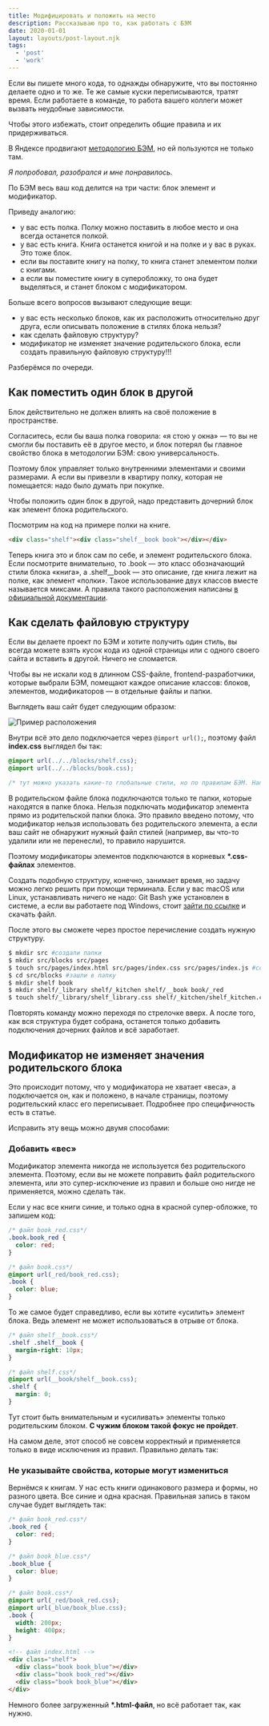 ```yaml
---
title: Модифицировать и положить на место
description: Рассказываю про то, как работать с БЭМ
date: 2020-01-01
layout: layouts/post-layout.njk
tags: 
  - 'post'
  - 'work'
---
```

<!-- Excerpt Start -->
Если вы пишете много кода, то однажды обнаружите, что вы постоянно делаете одно и то же. Те же самые куски переписываются, тратят время. Если работаете в команде, то работа вашего коллеги может вызвать неудобные зависимости.
<!-- Excerpt End -->

Чтобы этого избежать, стоит определить общие правила и их придерживаться.

В Яндексе продвигают [методологию БЭМ](https://ru.bem.info/methodology/quick-start/), но ей пользуются не только там.

_Я попробовал, разобрался и мне понравилось._

По БЭМ весь ваш код делится на три части: блок элемент и модификатор.

Приведу аналогию:

- у вас есть полка. Полку можно поставить в любое место и она всегда останется полкой.
- у вас есть книга. Книга останется книгой и на полке и у вас в руках. Это тоже блок.
- если вы поставите книгу на полку, то книга станет элементом полки с книгами.
- а если вы поместите книгу в суперобложку, то она будет выделяться, и станет блоком с модификатором.

Больше всего вопросов вызывают следующие вещи:

- у вас есть несколько блоков, как их расположить относительно друг друга, если описывать положение в стилях блока нельзя?
- как сделать файловую структуру?
- модификатор не изменяет значение родительского блока, если создать правильную файловую структуру!!!

Разберёмся по очереди.

## Как поместить один блок в другой

Блок действительно не должен влиять на своё положение в пространстве.

Согласитесь, если бы ваша полка говорила: «я стою у окна» — то вы не смогли бы поставить её в другое место, и блок потерял бы главное свойство блока в методологии БЭМ: свою универсальность.

Поэтому блок управляет только внутренними элементами и своими размерами. А если вы привезли в квартиру полку, которая не помещается: надо было думать при покупке.

Чтобы положить один блок в другой, надо представить дочерний блок как элемент блока родительского.

Посмотрим на код на примере полки на книге.

```html
<div class="shelf"><div class="shelf__book book"></div></div>
```

Теперь книга это и блок сам по себе, и элемент родительского блока. Если посмотрите внимательно, то .book — это класс обозначающий стили блока «книга», а .shelf\_\_book — это описание, где книга лежит на полке, как элемент «полки». Такое использование двух классов вместе называется миксами. А правила такого расположения написаны [в официальной документации](https://ru.bem.info/methodology/html/#%D0%B2%D0%BB%D0%BE%D0%B6%D0%B5%D0%BD%D0%BD%D0%BE%D1%81%D1%82%D1%8C-%D1%8D%D0%BB%D0%B5%D0%BC%D0%B5%D0%BD%D1%82%D0%BE%D0%B2).

## Как сделать файловую структуру

Если вы делаете проект по БЭМ и хотите получить один стиль, вы всегда можете взять кусок кода из одной страницы или с одного своего сайта и вставить в другой. Ничего не сломается.

Чтобы вы не искали код в длинном CSS-файле, frontend-разработчики, которые выбрали БЭМ, помещают каждое описание классов: блоков, элементов, модификаторов — в отдельные файлы и папки.

Выглядеть ваш сайт будет следующим образом:

![Пример расположения](/imgs/posts/2020-08-28_11-32-53.png)

Внутри всё это дело подключается через `@import url();`, поэтому файл **index.css** выглядел бы так:

```css
@import url(../../blocks/shelf.css);
@import url(../../blocks/book.css);

/* тут можно указать какие-то глобальные стили, но по правилам БЭМ. Например, задать шрифт странице */
```

В родительском файле блока подключаются только те папки, которые находятся в папке блока. Нельзя подключать модификатор элемента прямо из родительской папки блока. Это правило введено потому, что модификатор нельзя использовать без родительского элемента, а если ваш сайт не обнаружит нужный файл стилей (например, вы что-то удалили или не перенесли), то правило нарушится.

Поэтому модификаторы элементов подключаются в корневых **\*.css-файлах** элементов.

Создать подобную структуру, конечно, занимает время, но задачу можно легко решить при помощи терминала. Если у вас macOS или Linux, устанавливать ничего не надо: Git Bash уже установлен в системе, а если вы работаете под Windows, стоит [зайти по ссылке](https://git-scm.com/downloads) и скачать файл.

После этого вы сможете через простое перечисление создать нужную структуру.

```bash
$ mkdir src #создали папки
$ mkdir src/blocks src/pages
$ touch src/pages/index.html src/pages/index.css src/pages/index.js #создали файлы
$ cd src/blocks #зашли в папку
$ mkdir shelf book
$ mkdir shelf/_library shelf/_kitchen shelf/__book book/_red
$ touch shelf/_library/shelf_library.css shelf/_kitchen/shelf_kitchen.css shelf/__book/shelf__book.css shelf/shelf.css book/_red/bookd_red.css book/book.css
```

Повторять команду можно переходя по стрелочке вверх. А после того, как вся структура будет собрана, останется только добавить подключения дочерних файлов и всё заработает.

## Модификатор не изменяет значения родительского блока

Это происходит потому, что у модификатора не хватает «веса», а подключается он, как и положено, в начале страницы, поэтому родительский класс его переписывает. Подробнее про специфичность есть в статье.

Исправить эту вещь можно двумя способами:

### Добавить «вес»

Модификатор элемента никогда не используется без родительского элемента. Поэтому, если вы не можете поправить файл родительского элемента, или это супер-исключение из правил и больше оно нигде не применяется, можно сделать так.

Если у нас все книги синие, и только одна в красной супер-обложке, то запишем код:

```css
/* файл book_red.css*/
.book.book_red {
  color: red;
}
```

```css
/* файл book.css*/
@import url(_red/book_red.css);
.book {
  color: blue;
}
```

То же самое будет справедливо, если вы хотите «усилить» элемент блока. Ведь элемент не может использоваться в отрыве от блока.

```css
/* файл shelf__book.css*/
.shelf .shelf__book {
  margin-right: 10px;
}
```

```css
/* файл shelf.css*/
@import url(__book/shelf__book.css);
.shelf {
  margin: 0;
}
```

Тут стоит быть внимательным и «усиливать» элементы только родительским блоком. **С чужим блоком такой фокус не пройдет**.

На самом деле, этот способ не совсем корректный и применяется только в виде исключения из правил. Правильно делать так:

### Не указывайте свойства, которые могут измениться

Вернёмся к книгам. У нас есть книги одинакового размера и формы, но разного цвета. Все синие и одна красная. Правильная запись в таком случае будет выглядеть так:

```css
/* файл book_red.css*/
.book_red {
  color: red;
}
```

```css
/* файл book_blue.css*/
.book_blue {
  color: blue;
}
```

```css
/* файл book.css*/
@import url(_red/book_red.css);
@import url(_blue/book_blue.css);
.book {
  width: 200px;
  height: 400px;
}
```

```html
<!-- файл index.html -->
<div class="shelf">
  <div class="book book_blue"></div>
  <div class="book book_red"></div>
  <div class="book book_blue"></div>
</div>
```

Немного более загруженный **\*.html-файл**, но всё работает так, как нужно.
